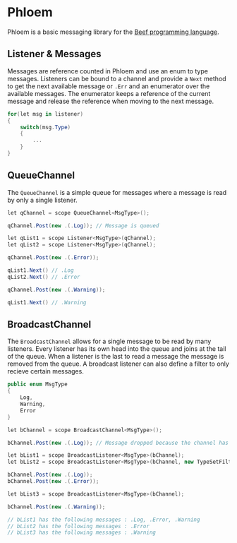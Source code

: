 # Phloem

Phloem is a basic messaging library for the [Beef programming language](https://github.com/beefytech/Beef).

## Listener & Messages

Messages are reference counted in Phloem and use an enum to type messages. Listeners can be bound to a channel and provide a `Next` method to get the next available message or `.Err` and an enumerator over the available messages. The enumerator keeps a reference of the current message and release the reference when moving to the next message.

```csharp
for(let msg in listener)
{
    switch(msg.Type)
    {
        ...
    }
}
```

## QueueChannel

The `QueueChannel` is a simple queue for messages where a message is read by only a single listener.

```csharp
let qChannel = scope QueueChannel<MsgType>();

qChannel.Post(new .(.Log)); // Message is queued

let qList1 = scope Listener<MsgType>(qChannel);
let qList2 = scope Listener<MsgType>(qChannel);

qChannel.Post(new .(.Error));

qList1.Next() // .Log
qList2.Next() // .Error

qChannel.Post(new .(.Warning));

qList1.Next() // .Warning
```

## BroadcastChannel

The `BroadcastChannel` allows for a single message to be read by many listeners. Every listener has its own head into the queue and joins at the tail of the queue. When a listener is the last to read a message the message is removed from the queue. A broadcast listener can also define a filter to only recieve certain messages.

```csharp
public enum MsgType
{
    Log,
    Warning,
    Error
}

let bChannel = scope BroadcastChannel<MsgType>();

bChannel.Post(new .(.Log)); // Message dropped because the channel has no listeners

let bList1 = scope BroadcastListener<MsgType>(bChannel);
let bList2 = scope BroadcastListener<MsgType>(bChannel, new TypeSetFilter<MsgType>(.Error)); // Only recieve .Error messages

bChannel.Post(new .(.Log));
bChannel.Post(new .(.Error));

let bList3 = scope BroadcastListener<MsgType>(bChannel);

bChannel.Post(new .(.Warning));

// bList1 has the following messages : .Log, .Error, .Warning
// bList2 has the following messages : .Error
// bList3 has the following messages : .Warning
```
